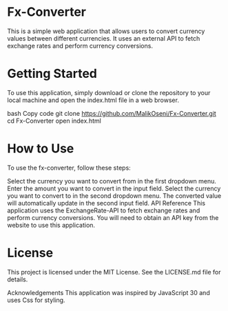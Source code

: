 # Fx-Converter

This is a simple web application that allows users to convert currency values between different currencies. It uses an external API to fetch exchange rates and perform currency conversions.

# Getting Started
To use this application, simply download or clone the repository to your local machine and open the index.html file in a web browser.

bash
Copy code
git clone https://github.com/MalikOseni/Fx-Converter.git
cd Fx-Converter
open index.html

# How to Use
To use the fx-converter, follow these steps:

Select the currency you want to convert from in the first dropdown menu.
Enter the amount you want to convert in the input field.
Select the currency you want to convert to in the second dropdown menu.
The converted value will automatically update in the second input field.
API Reference
This application uses the ExchangeRate-API to fetch exchange rates and perform currency conversions. You will need to obtain an API key from the website to use this application.

# License
This project is licensed under the MIT License. See the LICENSE.md file for details.

Acknowledgements
This application was inspired by JavaScript 30 and uses Css for styling.





